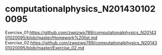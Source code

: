 # computationalphysics_N2014301020095
Exercise_01:https://github.com/zwpzwp789/computationalphysics_N2014301020095/blob/master/Homework%20list.md 
Exercise_02:https://github.com/zwpzwp789/computationalphysics_N2014301020095/blob/master/Exercise_02.md
